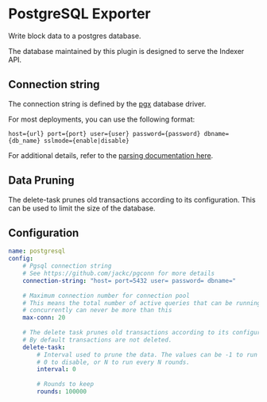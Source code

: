 # PostgreSQL Exporter

Write block data to a postgres database.

The database maintained by this plugin is designed to serve the Indexer API.

## Connection string

The connection string is defined by the [pgx](https://github.com/jackc/pgconn) database driver.

For most deployments, you can use the following format:
```
host={url} port={port} user={user} password={password} dbname={db_name} sslmode={enable|disable}
```

For additional details, refer to the [parsing documentation here](https://pkg.go.dev/github.com/jackc/pgx/v4/pgxpool@v4.11.0#ParseConfig).

## Data Pruning

The delete-task prunes old transactions according to its configuration. This can be used to limit the size of the database.

## Configuration
```yml @sample.yaml
name: postgresql
config:
    # Pgsql connection string
    # See https://github.com/jackc/pgconn for more details
    connection-string: "host= port=5432 user= password= dbname="
  
    # Maximum connection number for connection pool
    # This means the total number of active queries that can be running
    # concurrently can never be more than this
    max-conn: 20
  
    # The delete task prunes old transactions according to its configuration.
    # By default transactions are not deleted.
    delete-task:
        # Interval used to prune the data. The values can be -1 to run at startup,
        # 0 to disable, or N to run every N rounds.
        interval: 0
    
        # Rounds to keep
        rounds: 100000
```